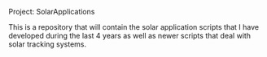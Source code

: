 Project: SolarApplications

This is a repository that will contain the solar application scripts that I have developed during the last 4 years as well as newer scripts that deal with solar tracking systems.